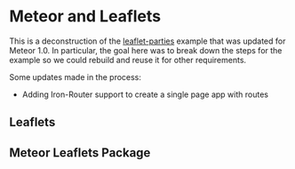 # Meteor and Leaflets

This is a deconstruction of the [leaflet-parties](https://github.com/awatson1978/leaflet-parties) example that was updated for Meteor 1.0. In particular, the goal here was to break down the steps for the example so we could rebuild and reuse it for other requirements.

Some updates made in the process:
  * Adding Iron-Router support to create a single page app with routes


## Leaflets

## Meteor Leaflets Package